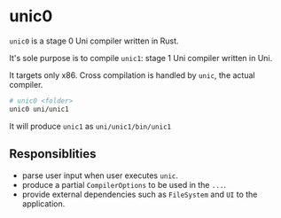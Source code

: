 # unic0

`unic0` is a stage 0 Uni compiler written in Rust.

It's sole purpose is to compile `unic1`: stage 1 Uni compiler written in Uni.

It targets only x86.
Cross compilation is handled by `unic`, the actual compiler.

```sh
# unic0 <folder>
unic0 uni/unic1
```

It will produce `unic1` as `uni/unic1/bin/unic1`

## Responsiblities

- parse user input when user executes `unic`.
- produce a partial `CompilerOptions` to be used in the `...`.
- provide external dependencies such as `FileSystem` and `UI` to the application.
